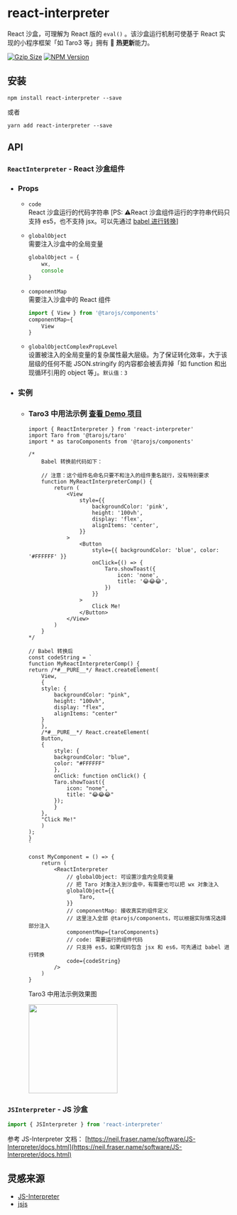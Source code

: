 # react-interpreter

React 沙盒，可理解为 React 版的 `eval()` 。该沙盒运行机制可使基于 React 实现的小程序框架「如 Taro3 等」拥有 🚀 **热更新**能力。

<a href="https://unpkg.com/react-interpreter/dist/react-interpreter.min.js"><img src="https://img.badgesize.io/https://unpkg.com/react-interpreter/dist/react-interpreter.min.js?compression=gzip&style=flat-square" alt="Gzip Size"></a>
<a href="https://www.npmjs.com/package/react-interpreter"><img src="https://img.shields.io/npm/v/react-interpreter.svg?style=flat-square&colorB=51C838" alt="NPM Version"></a>

## 安装

```
npm install react-interpreter --save
```

或者

```
yarn add react-interpreter --save
```

## API

### `ReactInterpreter` - React 沙盒组件

-   ### **Props**

    -   `code`  
        React 沙盒运行的代码字符串 [PS: ⚠️React 沙盒组件运行的字符串代码只支持 es5，也不支持 jsx。可以先通过 [babel 进行转换](https://babeljs.io/repl/#?browsers=defaults&build=&builtIns=false&corejs=3.6&spec=false&loose=false&code_lz=Q&debug=false&forceAllTransforms=false&shippedProposals=false&circleciRepo=&evaluate=false&fileSize=false&timeTravel=false&sourceType=module&lineWrap=true&presets=env%2Creact%2Cstage-2&prettier=true&targets=&version=7.17.2&externalPlugins=&assumptions=%7B%7D)]

    -   `globalObject`  
        需要注入沙盒中的全局变量

        ```ts
        globalObject = {
            wx,
            console
        }
        ```

    -   `componentMap`  
        需要注入沙盒中的 React 组件

        ```ts
        import { View } from '@tarojs/components'
        componentMap={
            View
        }
        ```

    -   `globalObjectComplexPropLevel`  
        设置被注入的全局变量的复杂属性最大层级。为了保证转化效率，大于该层级的任何不能 JSON.stringify 的内容都会被丢弃掉「如 function 和出现循环引用的 object 等」。`默认值：3`

-   ### 实例

    -   ### Taro3 中用法示例 [查看 Demo 项目](./demos/taro-demo/)

        ```tsx
        import { ReactInterpreter } from 'react-interpreter'
        import Taro from '@tarojs/taro'
        import * as taroComponents from '@tarojs/components'

        /*
            Babel 转换前代码如下：

            // 注意：这个组件名命名只要不和注入的组件重名就行，没有特别要求
            function MyReactInterpreterComp() {
                return (
                    <View
                        style={{
                            backgroundColor: 'pink',
                            height: '100vh',
                            display: 'flex',
                            alignItems: 'center',
                        }}
                    >
                        <Button
                            style={{ backgroundColor: 'blue', color: '#FFFFFF' }}
                            onClick={() => {
                                Taro.showToast({
                                    icon: 'none',
                                    title: '😂😂😂',
                                })
                            }}
                        >
                            Click Me!
                        </Button>
                    </View>
                )
            }
        */

        // Babel 转换后
        const codeString = `
        function MyReactInterpreterComp() {
        return /*#__PURE__*/ React.createElement(
            View,
            {
            style: {
                backgroundColor: "pink",
                height: "100vh",
                display: "flex",
                alignItems: "center"
            }
            },
            /*#__PURE__*/ React.createElement(
            Button,
            {
                style: {
                backgroundColor: "blue",
                color: "#FFFFFF"
                },
                onClick: function onClick() {
                Taro.showToast({
                    icon: "none",
                    title: "😂😂😂"
                });
                }
            },
            "Click Me!"
            )
        );
        }
        `

        const MyComponent = () => {
            return (
                <ReactInterpreter
                    // globalObject: 可设置沙盒内全局变量
                    // 把 Taro 对象注入到沙盒中，有需要也可以把 wx 对象注入
                    globalObject={{
                        Taro,
                    }}
                    // componentMap: 接收真实的组件定义
                    // 这里注入全部 @tarojs/components，可以根据实际情况选择部分注入
                    componentMap={taroComponents}
                    // code: 需要运行的组件代码
                    // 只支持 es5，如果代码包含 jsx 和 es6，可先通过 babel 进行转换
                    code={codeString}
                />
            )
        }

        ```

        Taro3 中用法示例效果图

        <image src='./docs/imgs/demo.jpeg' width = '200'/>

### `JSInterpreter` - JS 沙盒

```ts
import { JSInterpreter } from 'react-interpreter'
```

参考 JS-Interpreter 文档： [https://neil.fraser.name/software/JS-Interpreter/docs.html](https://neil.fraser.name/software/JS-Interpreter/docs.html)

## 灵感来源

-   [JS-Interpreter](https://github.com/NeilFraser/JS-Interpreter)
-   [jsjs](https://github.com/bramblex/jsjs)
